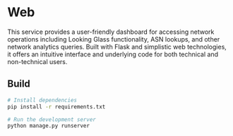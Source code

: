 # Web

This service provides a user-friendly dashboard for accessing network operations including Looking Glass functionality, ASN lookups, and other network analytics queries. Built with Flask and simplistic web technologies, it offers an intuitive interface and underlying code for both technical and non-technical users.

## Build

```bash
# Install dependencies
pip install -r requirements.txt

# Run the development server
python manage.py runserver
```

